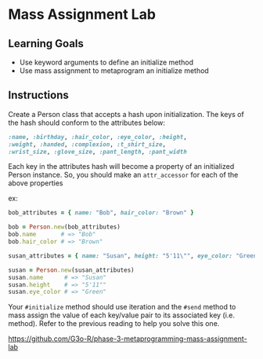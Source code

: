 # Mass Assignment Lab

## Learning Goals

- Use keyword arguments to define an initialize method
- Use mass assignment to metaprogram an initialize method

## Instructions

Create a Person class that accepts a hash upon initialization. The keys of the
hash should conform to the attributes below:

```ruby
:name, :birthday, :hair_color, :eye_color, :height,
:weight, :handed, :complexion, :t_shirt_size,
:wrist_size, :glove_size, :pant_length, :pant_width
```

Each key in the attributes hash will become a property of an initialized
Person instance. So, you should make an `attr_accessor` for each of the above
properties

ex:

```ruby
bob_attributes = { name: "Bob", hair_color: "Brown" }

bob = Person.new(bob_attributes)
bob.name       # => "Bob"
bob.hair_color # => "Brown"

susan_attributes = { name: "Susan", height: "5'11\"", eye_color: "Green" }

susan = Person.new(susan_attributes)
susan.name      # => "Susan"
susan.height    # => "5'11""
susan.eye_color # => "Green"
```

Your `#initialize` method should use iteration and the `#send` method to mass
assign the value of each key/value pair to its associated key (i.e. method).
Refer to the previous reading to help you solve this one.

https://github.com/G3o-R/phase-3-metaprogramming-mass-assignment-lab